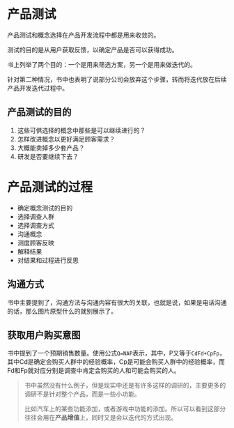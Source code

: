 # 产品测试

产品测试和概念选择在产品开发流程中都是用来收敛的。

测试的目的是从用户获取反馈，以确定产品是否可以获得成功。

书上列举了两个目的：一个是用来筛选方案，另一个是用来做迭代的。

针对第二种情况，书中也表明了说部分公司会放弃这个步骤，转而将迭代放在后续产品开发迭代过程中。

## 产品测试的目的

1. 这些可供选择的概念中那些是可以继续进行的？
2. 怎样改进概念以更好满足顾客需求？
3. 大概能卖掉多少套产品？
4. 研发是否要继续下去？

# 产品测试的过程

- 确定概念测试的目的
- 选择调查人群
- 选择调查方式
- 沟通概念
- 测度顾客反映
- 解释结果
- 对结果和过程进行反思

## 沟通方式

书中主要提到了，沟通方法与沟通内容有很大的关联，也就是说，如果是电话沟通的话，那么图片原型什么的就别展示了。

## 获取用户购买意图

书中提到了一个预期销售数量。使用公式`Q=NAP`表示，其中，P又等于`CdFd+CpFp`，其中Cd是确定会购买人群中的经验概率，Cp是可能会购买人群中的经验概率，而Fd和Fp就对应分别是调查中肯定会购买的人和可能会购买的人。

> 书中虽然没有什么例子，但是现实中还是有许多这样的调研的，主要更多的调研不是针对整个产品，而是一些小功能。
>
> 比如汽车上的某些功能添加，或者游戏中功能的添加。所以可以看到这部分往往会用在**产品增值**上，同时又是会以迭代的方式出现。

